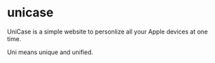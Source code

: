 # unicase

UniCase is a simple website to personlize all your Apple devices at one time.

Uni means unique and unified.
